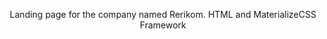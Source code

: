 

<p align="center">
Landing page for the company named Rerikom.
  HTML and MaterializeCSS Framework

</p>

